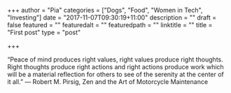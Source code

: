 +++
author = "Pia"
categories = ["Dogs", "Food", "Women in Tech", "Investing"]
date = "2017-11-07T09:30:19+11:00"
description = ""
draft = false
featured = ""
featuredalt = ""
featuredpath = ""
linktitle = ""
title = "First post"
type = "post"

+++

“Peace of mind produces right values, right values produce right thoughts. Right thoughts produce right actions and right actions produce work which will be a material reflection for others to see of the serenity at the center of it all.”
― Robert M. Pirsig, Zen and the Art of Motorcycle Maintenance
